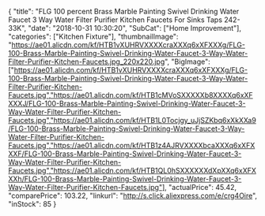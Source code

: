 {
	"title": "FLG 100 percent Brass Marble Painting Swivel Drinking Water Faucet 3 Way Water Filter Purifier Kitchen Faucets For Sinks Taps 242-33K",
	"date": "2018-10-31 10:30:20",
	"SubCat": ["Home Improvement"],
	"categories": ["Kitchen Fixture"],
	"thumbnailImage": "https://ae01.alicdn.com/kf/HTB1vXUHRVXXXXcraXXXq6xXFXXXg/FLG-100-Brass-Marble-Painting-Swivel-Drinking-Water-Faucet-3-Way-Water-Filter-Purifier-Kitchen-Faucets.jpg_220x220.jpg",
	"BigImage": ["https://ae01.alicdn.com/kf/HTB1vXUHRVXXXXcraXXXq6xXFXXXg/FLG-100-Brass-Marble-Painting-Swivel-Drinking-Water-Faucet-3-Way-Water-Filter-Purifier-Kitchen-Faucets.jpg","https://ae01.alicdn.com/kf/HTB1cMVoSXXXXXb8XXXXq6xXFXXXJ/FLG-100-Brass-Marble-Painting-Swivel-Drinking-Water-Faucet-3-Way-Water-Filter-Purifier-Kitchen-Faucets.jpg","https://ae01.alicdn.com/kf/HTB1L0Tocjgy_uJjSZKbq6xXkXXa9/FLG-100-Brass-Marble-Painting-Swivel-Drinking-Water-Faucet-3-Way-Water-Filter-Purifier-Kitchen-Faucets.jpg","https://ae01.alicdn.com/kf/HTB1z4AJRVXXXXbcaXXXq6xXFXXXF/FLG-100-Brass-Marble-Painting-Swivel-Drinking-Water-Faucet-3-Way-Water-Filter-Purifier-Kitchen-Faucets.jpg","https://ae01.alicdn.com/kf/HTB1QL0hSXXXXXXdXpXXq6xXFXXXh/FLG-100-Brass-Marble-Painting-Swivel-Drinking-Water-Faucet-3-Way-Water-Filter-Purifier-Kitchen-Faucets.jpg"],
	"actualPrice": 45.42,
	"comparePrice": 103.22,
	"linkurl": "http://s.click.aliexpress.com/e/crg4Oire",
	"inStock": 85
}
